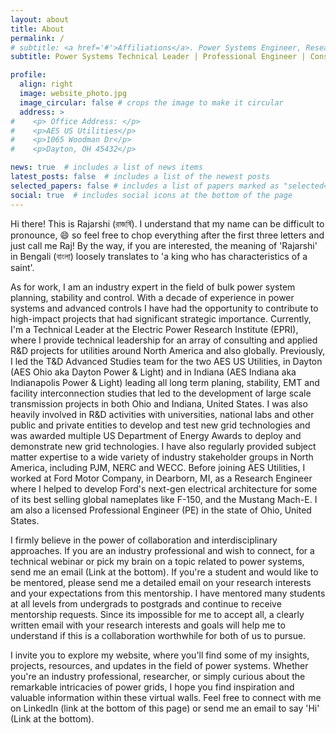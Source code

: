 ```yaml
---
layout: about
title: About
permalink: /
# subtitle: <a href='#'>Affiliations</a>. Power Systems Engineer, Researcher, Applied Mathematician
subtitle: Power Systems Technical Leader | Professional Engineer | Consultant | Innovator  

profile:
  align: right
  image: website_photo.jpg
  image_circular: false # crops the image to make it circular
  address: >
#    <p> Office Address: </p>
#    <p>AES US Utilities</p>
#    <p>1065 Woodman Dr</p>
#    <p>Dayton, OH 45432</p>

news: true  # includes a list of news items
latest_posts: false  # includes a list of the newest posts
selected_papers: false # includes a list of papers marked as "selected={true}"
social: true  # includes social icons at the bottom of the page
---
```


Hi there! This is Rajarshi (রাজর্ষি). I understand that my name can be difficult to pronounce, :smile: so feel free to chop everything after the first three letters and just call me Raj! By the way, if you are interested, the meaning of 'Rajarshi' in Bengali (বাংলা) loosely translates to 'a king who has characteristics of a saint'. 

As for work, I am an industry expert in the field of bulk power system planning, stability and control. With a decade of experience in power systems and advanced controls I have had the opportunity to contribute to high-impact projects that had significant strategic importance. Currently, I'm a Technical Leader at the Electric Power Research Institute (EPRI), where I provide technical leadership for an array of consulting and applied R&D projects for utilities around North America and also globally. Previously, I led the T&D Advanced Studies team for the two AES US Utilities, in Dayton (AES Ohio aka Dayton Power & Light) and in Indiana (AES Indiana aka Indianapolis Power & Light) leading all long term planing, stability, EMT and facility interconnection studies that led to the development of large scale transmission projects in both Ohio and Indiana, United States. I was also heavily involved in R&D activities with universities, national labs and other public and private entities to develop and test new grid technologies and was awarded multiple US Department of Energy Awards to deploy and demonstrate new grid technologies. I have also regularly provided subject matter expertise to a wide variety of industry stakeholder groups in North America, including PJM, NERC and WECC. Before joining AES Utilities, I worked at Ford Motor Company, in Dearborn, MI, as a Research Engineer where I helped to develop Ford's next-gen electrical architecture for some of its best selling global nameplates like F-150, and the Mustang Mach-E. I am also a licensed Professional Engineer (PE) in the state of Ohio, United States. 


I firmly believe in the power of collaboration and interdisciplinary approaches. If you are an industry professional and wish to connect, for a technical webinar or pick my brain on a topic related to power systems, send me an email (Link at the bottom). If you're a student and would like to be mentored, please send me a detailed email on your research interests and your expectations from this mentorship. I have mentored many students at all levels from undergrads to postgrads and continue to receive mentorship requests. Since its impossible for me to accept all,  a clearly written email with your research interests and goals will help me to understand if this is a collaboration worthwhile for both of us to pursue. 

 I invite you to explore my website, where you'll find some of my insights, projects, resources, and updates in the field of power systems. Whether you're an industry professional, researcher, or simply curious about the remarkable intricacies of power grids, I hope you find inspiration and valuable information within these virtual walls. Feel free to connect with me on LinkedIn (link at the bottom of this page) or send me an email to say 'Hi' (Link at the bottom). 

 <!-- <p><a href="professional_service/">HTML Images</a></p> -->

<!-- Link to your favorite [subreddit](http://reddit.com). You can put a picture in, too. The code is already in, just name your picture `prof_pic.jpg` and put it in the `img/` folder. -->

<!-- Put your address / P.O. box / other info right below your picture. You can also disable any of these elements by editing `profile` property of the YAML header of your `_pages/about.md`. Edit `_bibliography/papers.bib` and Jekyll will render your [publications page](/al-folio/publications/) automatically. -->

<!-- Link to your social media connections, too. This theme is set up to use [Font Awesome icons](http://fortawesome.github.io/Font-Awesome/) and [Academicons](https://jpswalsh.github.io/academicons/), like the ones below. Add your Facebook, Twitter, LinkedIn, Google Scholar, or just disable all of them. -->
